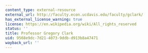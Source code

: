```yaml
---
content_type: external-resource
external_url: http://faculty.econ.ucdavis.edu/faculty/gclark/
has_external_license_warning: true
license: https://en.wikipedia.org/wiki/All_rights_reserved
status: ''
title: Professor Gregory Clark
uid: 9568e9dc-7d21-4073-9ddb-d913b8a47471
wayback_url: ''
---
```

